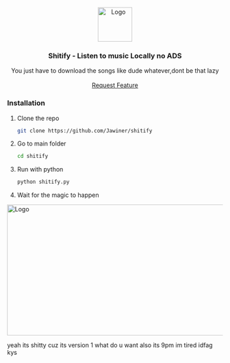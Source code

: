 <a name="readme-top"></a>






<br />
<div align="center">
  <a href="https://github.com/othneildrew/Best-README-Template">
    <img src="https://storage.googleapis.com/pr-newsroom-wp/1/2023/05/Spotify_Primary_Logo_RGB_Green.png" alt="Logo" width="80" height="80">
  </a>

  <h3 align="center"> Shitify - Listen to music Locally no ADS </h3>

  <p align="center">
    You just have to download the songs like dude whatever,dont be that lazy 
    <br />
    <br />
    <a href="https://github.com/othneildrew/Best-README-Template/issues/new?labels=enhancement&template=feature-request---.md">Request Feature</a>
  </p>
</div>




### Installation
1. Clone the repo
   ```sh
   git clone https://github.com/Jawiner/shitify
   ```
2. Go to main folder
   ```sh
   cd shitify
   ```
3. Run with python
   ```sh
   python shitify.py
   ```
4. Wait for the magic to happen



<img src="https://github.com/user-attachments/assets/3a06307c-3814-40ac-b3f9-08bd4f79ed75" alt="Logo" width="552" height="305">
<p>yeah its shitty cuz its version 1 what do u want also its 9pm im tired idfag kys</p>
